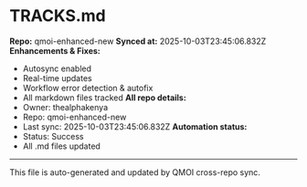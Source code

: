 # TRACKS.md

**Repo:** qmoi-enhanced-new
**Synced at:** 2025-10-03T23:45:06.832Z
**Enhancements & Fixes:**
- Autosync enabled
- Real-time updates
- Workflow error detection & autofix
- All markdown files tracked
**All repo details:**
- Owner: thealphakenya
- Repo: qmoi-enhanced-new
- Last sync: 2025-10-03T23:45:06.832Z
**Automation status:**
- Status: Success
- All .md files updated
---
This file is auto-generated and updated by QMOI cross-repo sync.
